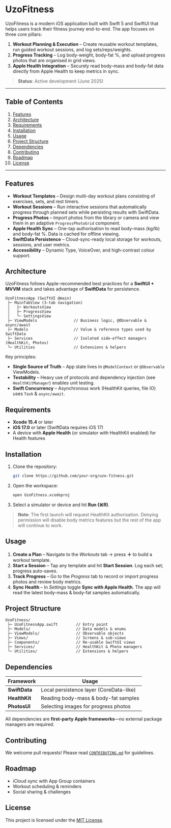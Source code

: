 # UzoFitness

UzoFitness is a modern iOS application built with Swift 5 and SwiftUI that helps users track their fitness journey end-to-end.  The app focuses on three core pillars:

1. **Workout Planning & Execution** – Create reusable workout templates, run guided workout sessions, and log sets/reps/weights.
2. **Progress Tracking** – Log body-weight, body-fat %, and upload progress photos that are organised in grid views.
3. **Apple Health Integration** – Securely read body-mass and body-fat data directly from Apple Health to keep metrics in sync.

> **Status**: Active development (June 2025)

---

## Table of Contents
1. [Features](#features)
2. [Architecture](#architecture)
3. [Requirements](#requirements)
4. [Installation](#installation)
5. [Usage](#usage)
6. [Project Structure](#project-structure)
7. [Dependencies](#dependencies)
8. [Contributing](#contributing)
9. [Roadmap](#roadmap)
10. [License](#license)

---

## Features
- **Workout Templates** – Design multi-day workout plans consisting of exercises, sets, and rest timers.
- **Workout Sessions** – Run interactive sessions that automatically progress through planned sets while persisting results with SwiftData.
- **Progress Photos** – Import photos from the library or camera and view them in an adaptive `ProgressPhotoGrid` component.
- **Apple Health Sync** – One-tap authorisation to read body-mass (kg/lb) and body-fat %.  Data is cached for offline viewing.
- **SwiftData Persistence** – Cloud-sync-ready local storage for workouts, sessions, and user metrics.
- **Accessibility** – Dynamic Type, VoiceOver, and high-contrast colour support.

## Architecture
UzoFitness follows Apple-recommended best practices for a **SwiftUI + MVVM** stack and takes advantage of **SwiftData** for persistence.

```
UzoFitnessApp (SwiftUI @main)
 ├─ MainTabView (3-tab navigation)
 │   ├─ WorkoutsView
 │   ├─ ProgressView
 │   └─ SettingsView
 ├─ ViewModels                // Business logic, @Observable & async/await
 ├─ Models                    // Value & reference types used by SwiftData
 ├─ Services                  // Isolated side-effect managers (HealthKit, Photos)
 └─ Utilities                 // Extensions & helpers
```

Key principles:
* **Single Source of Truth** – App state lives in `@ModelContext` or `@Observable` ViewModels.
* **Testability** – Heavy use of protocols and dependency injection (see `HealthKitManager`) enables unit testing.
* **Swift Concurrency** – Asynchronous work (HealthKit queries, file IO) uses `Task` & `async/await`.

## Requirements
- **Xcode 15.4** or later
- **iOS 17.0** or later (SwiftData requires iOS 17)
- A device with **Apple Health** (or simulator with HealthKit enabled) for Health features

## Installation
1. Clone the repository:
   ```bash
   git clone https://github.com/your-org/uzo-fitness.git
   ```
2. Open the workspace:
   ```bash
   open UzoFitness.xcodeproj
   ```
3. Select a simulator or device and hit **Run (⌘R)**.

> **Note**: The first launch will request HealthKit authorisation.  Denying permission will disable body metrics features but the rest of the app will continue to work.

## Usage
1. **Create a Plan** – Navigate to the *Workouts* tab → press **＋** to build a workout template.
2. **Start a Session** – Tap any template and hit **Start Session**.  Log each set; progress auto-saves.
3. **Track Progress** – Go to the *Progress* tab to record or import progress photos and review body metrics.
4. **Sync Health** – In *Settings* toggle **Sync with Apple Health**.  The app will read the latest body-mass & body-fat samples automatically.

## Project Structure
```
UzoFitness/
 ├─ UzoFitnessApp.swift        // Entry point
 ├─ Models/                    // Data models & enums
 ├─ ViewModels/                // Observable objects
 ├─ Views/                     // Screens & sub-views
 ├─ Components/                // Re-usable SwiftUI views
 ├─ Services/                  // HealthKit & Photo managers
 └─ Utilities/                 // Extensions & helpers
```

## Dependencies
| Framework | Usage |
|-----------|-------|
| **SwiftData** | Local persistence layer (CoreData-like) |
| **HealthKit** | Reading body-mass & body-fat samples |
| **PhotosUI**  | Selecting images for progress photos |

All dependencies are **first-party Apple frameworks**—no external package managers are required.

## Contributing
We welcome pull requests!  Please read [`CONTRIBUTING.md`](CONTRIBUTING.md) for guidelines.

## Roadmap
- iCloud sync with App Group containers
- Workout scheduling & reminders
- Social sharing & challenges

## License
This project is licensed under the [MIT License](LICENSE).
